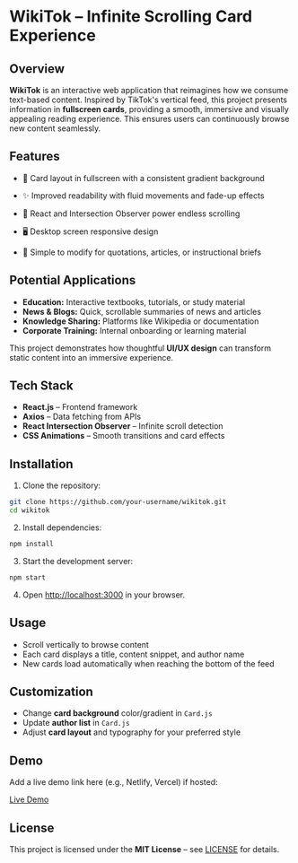 # WikiTok – Infinite Scrolling Card Experience

## Overview

**WikiTok** is an interactive web application that reimagines how we consume text-based content. Inspired by TikTok's vertical feed, this project presents information in **fullscreen cards**, providing a smooth, immersive and visually appealing reading experience. This ensures users can continuously browse new content seamlessly.

## Features
* 🎨 Card layout in fullscreen with a consistent gradient background

* ✨ Improved readability with fluid movements and fade-up effects

* 🔄 React and Intersection Observer power endless scrolling

* 🖥  Desktop screen responsive design

* 📝 Simple to modify for quotations, articles, or instructional briefs

## Potential Applications

* **Education:** Interactive textbooks, tutorials, or study material
* **News & Blogs:** Quick, scrollable summaries of news and articles
* **Knowledge Sharing:** Platforms like Wikipedia or documentation
* **Corporate Training:** Internal onboarding or learning material

This project demonstrates how thoughtful **UI/UX design** can transform static content into an immersive experience.

## Tech Stack

* **React.js** – Frontend framework
* **Axios** – Data fetching from APIs
* **React Intersection Observer** – Infinite scroll detection
* **CSS Animations** – Smooth transitions and card effects

## Installation

1. Clone the repository:

```bash
git clone https://github.com/your-username/wikitok.git
cd wikitok
```

2. Install dependencies:

```bash
npm install
```

3. Start the development server:

```bash
npm start
```

4. Open [http://localhost:3000](http://localhost:3000) in your browser.

## Usage

* Scroll vertically to browse content
* Each card displays a title, content snippet, and author name
* New cards load automatically when reaching the bottom of the feed

## Customization

* Change **card background** color/gradient in `Card.js`
* Update **author list** in `Card.js`
* Adjust **card layout** and typography for your preferred style

## Demo

Add a live demo link here (e.g., Netlify, Vercel) if hosted:

[Live Demo](https://your-demo-link.com)

## License

This project is licensed under the **MIT License** – see [LICENSE](LICENSE) for details.




